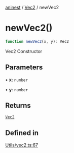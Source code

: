 [aninest](../../index.md) / [Vec2](../index.md) / newVec2

# newVec2()

```ts
function newVec2(x, y): Vec2
```

Vec2 Constructor

## Parameters

• **x**: `number`

• **y**: `number`

## Returns

[`Vec2`](../type-aliases/Vec2.md)

## Defined in

[Utils/vec2.ts:67](https://github.com/zphrs/aninest/blob/c0759892862ca3c4697d159317f2939666662924/core/src/Utils/vec2.ts#L67)
